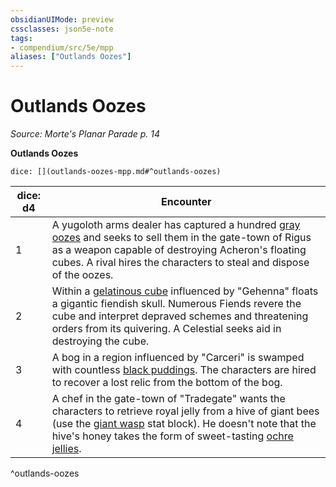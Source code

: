```yaml
---
obsidianUIMode: preview
cssclasses: json5e-note
tags:
- compendium/src/5e/mpp
aliases: ["Outlands Oozes"]
---
```

# Outlands Oozes
*Source: Morte's Planar Parade p. 14* 

**Outlands Oozes**

`dice: [](outlands-oozes-mpp.md#^outlands-oozes)`

| dice: d4 | Encounter |
|----------|-----------|
| 1 | A yugoloth arms dealer has captured a hundred [gray oozes](Mechanics/bestiary/ooze/gray-ooze.md) and seeks to sell them in the gate-town of Rigus as a weapon capable of destroying Acheron's floating cubes. A rival hires the characters to steal and dispose of the oozes. |
| 2 | Within a [gelatinous cube](Mechanics/bestiary/ooze/gelatinous-cube.md) influenced by "Gehenna" floats a gigantic fiendish skull. Numerous Fiends revere the cube and interpret depraved schemes and threatening orders from its quivering. A Celestial seeks aid in destroying the cube. |
| 3 | A bog in a region influenced by "Carceri" is swamped with countless [black puddings](Mechanics/bestiary/ooze/black-pudding.md). The characters are hired to recover a lost relic from the bottom of the bog. |
| 4 | A chef in the gate-town of "Tradegate" wants the characters to retrieve royal jelly from a hive of giant bees (use the [giant wasp](Mechanics/bestiary/beast/giant-wasp.md) stat block). He doesn't note that the hive's honey takes the form of sweet-tasting [ochre jellies](Mechanics/bestiary/ooze/ochre-jelly.md). |
^outlands-oozes